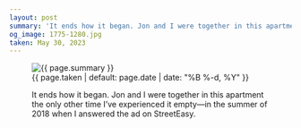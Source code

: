```yaml
---
layout: post
summary: 'It ends how it began. Jon and I were together in this apartment the only other time I’ve experienced it empty—in the summer of 2018 when I answered the ad on StreetEasy.'
og_image: 1775-1280.jpg
taken: May 30, 2023
---
```


<figure class="post" data-src="{{ site.assets_url }}/{{ page.og_image }}">
<img alt="{{ page.summary }}" sizes="(min-width: 700px) 50vw, calc(100vw - 2rem)" src="{{ site.assets_url }}/1775-640.jpg" srcset="{{ site.assets_url }}/1775-320.jpg 320w, {{ site.assets_url }}/1775-640.jpg 640w, {{ site.assets_url }}/1775-960.jpg 960w, {{ site.assets_url }}/1775-1280.jpg 1280w"/>
<figcaption>
<time>{{ page.taken | default: page.date | date: "%B %-d, %Y" }}</time>
<p>It ends how it began. Jon and I were together in this apartment the only other time I’ve experienced it empty—in the summer of 2018 when I answered the ad on StreetEasy.</p>
</figcaption>
</figure>
